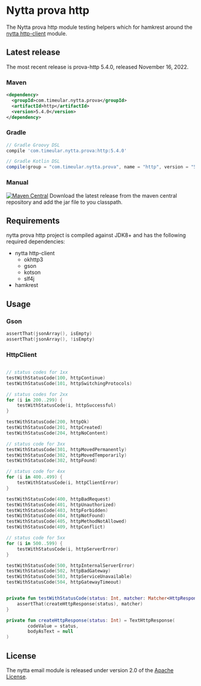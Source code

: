 # Nytta prova http

The Nytta prova http module testing helpers which for hamkrest around the [nytta http-client](https://github.com/Timeular/nytta/tree/master/http-client) module.

## Latest release

The most recent release is prova-http 5.4.0, released November 16, 2022.

### Maven

```xml
<dependency>
  <groupId>com.timeular.nytta.prova</groupId>
  <artifactId>http</artifactId>
  <version>5.4.0</version>
</dependency>
```

### Gradle

```gradle
// Gradle Groovy DSL
compile 'com.timeular.nytta.prova:http:5.4.0'

// Gradle Kotlin DSL
compile(group = "com.timeular.nytta.prova", name = "http", version = "5.4.0")
```

### Manual

[![Maven Central](https://maven-badges.herokuapp.com/maven-central/com.timeular.nytta.prova/http/badge.svg)](https://maven-badges.herokuapp.com/maven-central/com.timeular.nytta.prova/http/badge.svg)
Download the latest release from the maven central repository and add the jar file to you classpath.

## Requirements

nytta prova http project is compiled against JDK8+ and has the following required dependencies:

- nytta http-client
  - okhttp3
  - gson
  - kotson
  - slf4j
- hamkrest

## Usage

### Gson

```kotlin
assertThat(jsonArray(), isEmpty)
assertThat(jsonArray(), !isEmpty)
```

### HttpClient

```kotlin

// status codes for 1xx
testWithStatusCode(100, httpContinue)
testWithStatusCode(101, httpSwitchingProtocols)

// status codes for 2xx
for (i in 200..299) {
    testWithStatusCode(i, httpSuccessful)
}

testWithStatusCode(200, httpOk)
testWithStatusCode(201, httpCreated)
testWithStatusCode(204, httpNoContent)

// status code for 3xx
testWithStatusCode(301, httpMovedPermanently)
testWithStatusCode(302, httpMovedTemporarily)
testWithStatusCode(302, httpFound)

// status code for 4xx
for (i in 400..499) {
    testWithStatusCode(i, httpClientError)
}

testWithStatusCode(400, httpBadRequest)
testWithStatusCode(401, httpUnauthorized)
testWithStatusCode(403, httpForbidden)
testWithStatusCode(404, httpNotFound)
testWithStatusCode(405, httpMethodNotAllowed)
testWithStatusCode(409, httpConflict)

// status code for 5xx
for (i in 500..599) {
    testWithStatusCode(i, httpServerError)
}

testWithStatusCode(500, httpInternalServerError)
testWithStatusCode(502, httpBadGateway)
testWithStatusCode(503, httpServiceUnavailable)
testWithStatusCode(504, httpGatewayTimeout)


private fun testWithStatusCode(status: Int, matcher: Matcher<HttpResponse<*>>) {
    assertThat(createHttpResponse(status), matcher)
}

private fun createHttpResponse(status: Int) = TextHttpResponse(
        codeValue = status,
        bodyAsText = null
)
```

## License

The nytta email module is released under version 2.0 of the [Apache License][].

[apache license]: http://www.apache.org/licenses/LICENSE-2.0
